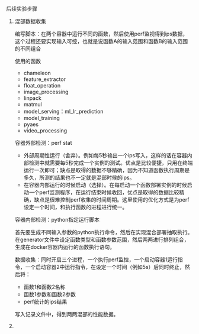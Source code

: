 后续实验步骤

1. 混部数据收集

   编写脚本：在两个容器中运行不同的函数，然后使用perf监视得到ips数据，这个过程还要实现输入可控，也就是说函数A的输入范围和函数B的输入范围的不同组合

   使用的函数

   * chameleon
   * feature_extractor
   * float_operation
   * image_processing
   * linpack
   * matmul
   * model_serving：ml_lr_prediction
   * model_training
   * pyaes
   * video_processing

   容器外部检测：perf stat

   * 外部周期性运行（舍弃）。例如每5秒输出一个ips写入，这样的话在容器内部检测中就需要每5秒完成一个实例的测试。优点是比较便捷，只用在终端运行一次即可；缺点是取得的数据不够精确，因为不知道函数执行周期是多久，所测的结果也不一定就是混部时候的ips。
   * 在容器内部运行的时候启动（选择）。在每启动一个函数部署实例的时候启动一个perf监测程序，在运行结束时候收回，优点是取得的数据比较精确，缺点是很难控制perf收集的时间周期。这里使用的优化方式是为perf设定一个时间，和执行函数的进程进行统一。

   容器内部检测：python指定运行脚本

   首先要生成不同输入参数的python执行命令，然后在实现混合部署抽取执行。在generator文件中设定函数类型和函数参数范围，然后两两进行排列组合，生成在docker容器内运行的函数执行语句。

   数据收集：同时开启三个进程，一个执行perf监控，一个启动容器1运行指令，一个启动容器2中运行指令，在设定一个时间（例如5s）后同时终止，然后将：

   * 函数1和函数2名称
   * 函数1参数和函数2参数
   * perf统计的ips结果

   写入记录文件中，得到两两混部的性能数据。

2. 

